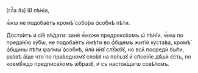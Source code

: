 [глⷡ҇а л҃з] Ѡ҆ пѣ́нїи,

ꙗ҆́кѡ не подоба́етъ кромѣ̀ собо́ра ѻ҆со́бнѣ пѣ́ти.

Досто́итъ и҆ сїѐ вѣ́дати: занѐ ꙗ҆́коже предреко́хомъ ѡ҆ пѣ́нїи, ꙗ҆́кѡ по
преда́нїю ᲂу҆́бѡ, не подоба́етъ и҆мѣ́ти во ѻ҆́бщемъ житїѝ ᲂу҆ста́ва, кромѣ̀
ѻ҆́бщины пѣ́ти ѱалмы̀ ѻ҆со́бнѣ, и҆лѝ и҆́нꙋ слꙋ́жбꙋ, но всѧ̑ посредѝ бы́ти,
ра́звѣ а҆́ще что̀ по пра́ведномꙋ сло́вꙋ на по́льзꙋ и҆ сп҃се́нїе дꙋшѝ є҆́сть, по
коемꙋ́ждо предписа́хомъ ѡ҆́бразꙋ, и҆ съ настоѧ́щагѡ совѣ́томъ.

